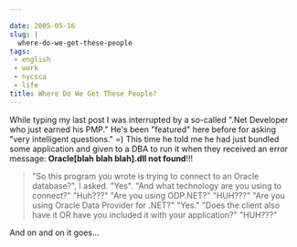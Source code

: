 ```yaml
---

date: 2005-05-16
slug: |
  where-do-we-get-these-people
tags:
 - english
 - work
 - nycsca
 - life
title: Where Do We Get These People?
---
```


While typing my last post I was interrupted by a so-called ".Net
Developer who just earned his PMP." He's been "featured" here before for
asking "very intelligent questions." =) This time he told me he had just
bundled some application and given to a DBA to run it when they received
an error message: **Oracle\[blah blah blah\].dll not found**!!!

> \"So this program you wrote is trying to connect to an Oracle
> database?\", I asked. "Yes". "And what technology are you using to
> connect?" "Huh???" "Are you using ODP.NET?" "HUH???" "Are you using
> Oracle Data Provider for .NET?" "Yes." "Does the client also have it
> OR have you included it with your application?" "HUH???"

And on and on it goes...
